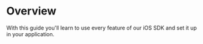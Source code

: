 # Overview

With this guide you'll learn to use every feature of our iOS SDK and set it up in your application.
